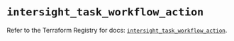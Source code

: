 # `intersight_task_workflow_action`

Refer to the Terraform Registry for docs: [`intersight_task_workflow_action`](https://registry.terraform.io/providers/ciscodevnet/intersight/1.0.71/docs/resources/task_workflow_action).
